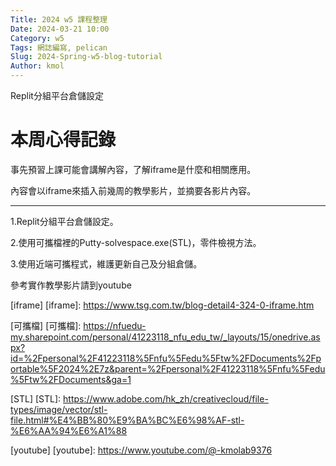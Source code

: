 ```yaml
---
Title: 2024 w5 課程整理
Date: 2024-03-21 10:00
Category: w5
Tags: 網誌編寫, pelican
Slug: 2024-Spring-w5-blog-tutorial
Author: kmol
---
```


Replit分組平台倉儲設定

<!-- PELICAN_END_SUMMARY -->
# 本周心得記錄
事先預習上課可能會講解內容，了解iframe是什麼和相關應用。

內容會以iframe來插入前幾周的教學影片，並摘要各影片內容。

---------------------------------------------------------------------------

1.Replit分組平台倉儲設定。


2.使用可攜檔裡的Putty-solvespace.exe(STL)，零件檢視方法。


3.使用近端可攜程式，維護更新自己及分組倉儲。


參考實作教學影片請到youtube

[iframe]
[iframe]: https://www.tsg.com.tw/blog-detail4-324-0-iframe.htm

[可攜檔]
[可攜檔]: https://nfuedu-my.sharepoint.com/personal/41223118_nfu_edu_tw/_layouts/15/onedrive.aspx?id=%2Fpersonal%2F41223118%5Fnfu%5Fedu%5Ftw%2FDocuments%2Fportable%5F2024%2E7z&parent=%2Fpersonal%2F41223118%5Fnfu%5Fedu%5Ftw%2FDocuments&ga=1

[STL]
[STL]: https://www.adobe.com/hk_zh/creativecloud/file-types/image/vector/stl-file.html#%E4%BB%80%E9%BA%BC%E6%98%AF-stl-%E6%AA%94%E6%A1%88

[youtube]
[youtube]: https://www.youtube.com/@-kmolab9376
